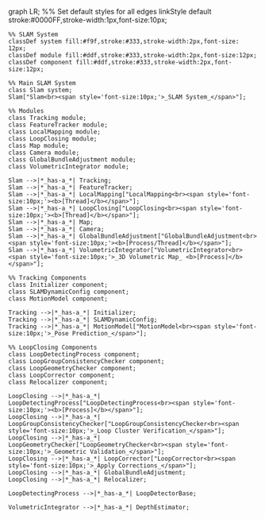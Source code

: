 graph LR;
    %% Set default styles for all edges
    linkStyle default stroke:#0000FF,stroke-width:1px,font-size:10px;

    %% SLAM System
    classDef system fill:#f9f,stroke:#333,stroke-width:2px,font-size: 12px;
    classDef module fill:#ddf,stroke:#333,stroke-width:2px,font-size:12px;
    classDef component fill:#ddf,stroke:#333,stroke-width:2px,font-size:12px;

    %% Main SLAM System
    class Slam system;
    Slam["Slam<br><span style='font-size:10px;'>_SLAM System_</span>"];

    %% Modules
    class Tracking module;
    class FeatureTracker module;
    class LocalMapping module;
    class LoopClosing module;
    class Map module;
    class Camera module;
    class GlobalBundleAdjustment module;
    class VolumetricIntegrator module;

    Slam -->|*_has-a_*| Tracking;
    Slam -->|*_has-a_*| FeatureTracker;
    Slam -->|*_has-a_*| LocalMapping["LocalMapping<br><span style='font-size:10px;'><b>[Thread]</b></span>"];
    Slam -->|*_has-a_*| LoopClosing["LoopClosing<br><span style='font-size:10px;'><b>[Thread]</b></span>"];
    Slam -->|*_has-a_*| Map;
    Slam -->|*_has-a_*| Camera;
    Slam -->|*_has-a_*| GlobalBundleAdjustment["GlobalBundleAdjustment<br><span style='font-size:10px;'><b>[Process/Thread]</b></span>"];
    Slam -->|*_has-a_*| VolumetricIntegrator["VolumetricIntegrator<br><span style='font-size:10px;'>_3D Volumetric Map_ <b>[Process]</b></span>"];

    %% Tracking Components
    class Initializer component;
    class SLAMDynamicConfig component;
    class MotionModel component;

    Tracking -->|*_has-a_*| Initializer;
    Tracking -->|*_has-a_*| SLAMDynamicConfig;
    Tracking -->|*_has-a_*| MotionModel["MotionModel<br><span style='font-size:10px;'>_Pose Prediction_</span>"];

    %% LoopClosing Components
    class LoopDetectingProcess component;
    class LoopGroupConsistencyChecker component;
    class LoopGeometryChecker component;
    class LoopCorrector component;
    class Relocalizer component;

    LoopClosing -->|*_has-a_*| LoopDetectingProcess["LoopDetectingProcess<br><span style='font-size:10px;'><b>[Process]</b></span>"];
    LoopClosing -->|*_has-a_*| LoopGroupConsistencyChecker["LoopGroupConsistencyChecker<br><span style='font-size:10px;'>_Loop Cluster Verification_</span>"];
    LoopClosing -->|*_has-a_*| LoopGeometryChecker["LoopGeometryChecker<br><span style='font-size:10px;'>_Geometric Validation_</span>"];
    LoopClosing -->|*_has-a_*| LoopCorrector["LoopCorrector<br><span style='font-size:10px;'>_Apply Corrections_</span>"];
    LoopClosing -->|*_has-a_*| GlobalBundleAdjustment;
    LoopClosing -->|*_has-a_*| Relocalizer;

    LoopDetectingProcess -->|*_has-a_*| LoopDetectorBase;

    VolumetricIntegrator -->|*_has-a_*| DepthEstimator;    
